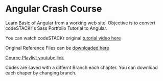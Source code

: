 # Angular Crash Course

Learn Basic of Angular from a working web site. Objective is to convert codeSTACKr's Sass Portfolio Tutorial to Angular.

You can watch codeSTACKr original [tutorial video here](https://youtu.be/_a5j7KoflTs)

Original Reference Files can be [downloaded here](https://github.com/codeSTACKr/portfolio-sass)


[Cource Playlist youtube link](https://www.youtube.com/playlist?list=PLjYzRmcOKeQADZQMaQk_feQoNGPickyZU)

Codes are saved with a differnt Branch each chapter. You can download each chaper by changing branch.


